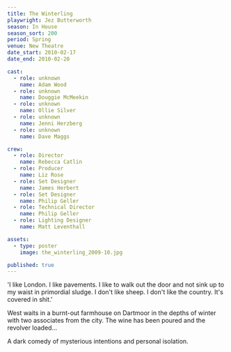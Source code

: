 ```yaml
---
title: The Winterling
playwright: Jez Butterworth
season: In House
season_sort: 200
period: Spring
venue: New Theatre
date_start: 2010-02-17
date_end: 2010-02-20

cast:
  - role: unknown
    name: Adam Wood
  - role: unknown
    name: Douggie McMeekin
  - role: unknown
    name: Ollie Silver
  - role: unknown
    name: Jenni Herzberg
  - role: unknown
    name: Dave Maggs

crew:
  - role: Director
    name: Rebecca Catlin
  - role: Producer
    name: Liz Rose
  - role: Set Designer
    name: James Herbert
  - role: Set Designer
    name: Philip Geller
  - role: Technical Director
    name: Philip Geller
  - role: Lighting Designer
    name: Matt Leventhall

assets:
  - type: poster
    image: the_winterling_2009-10.jpg

published: true
---
```


'I like London. I like pavements. I like to walk out the door and not sink up to my waist in primordial sludge. I don't like sheep. I don't like the country. It's covered in shit.'

West waits in a burnt-out farmhouse on Dartmoor in the depths of winter with two associates from the city. The wine has been poured and the revolver loaded...

A dark comedy of mysterious intentions and personal isolation.
